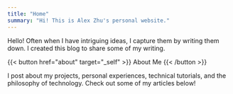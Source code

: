 ```yaml
---
title: "Home"
summary: "Hi! This is Alex Zhu's personal website."
---
```


Hello! Often when I have intriguing ideas, I capture them by writing them down. I created this blog to share some of my writing.

{{< button href="about" target="_self" >}}
About Me
{{< /button >}}

I post about my projects, personal experiences, technical tutorials, and the philosophy of technology. Check out some of my articles below!